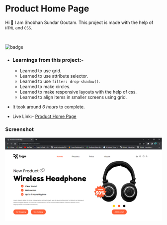 # Product Home Page

Hi 👋 I am Shobhan Sundar Goutam. This project is made with the help of `HTML` and `CSS`.

<br>

![badge](https://img.shields.io/badge/HTML-CSS-blue)

- ### Learnings from this project:-

  - Learned to use grid.
  - Learned to use attribute selector.
  - Learned to use `filter: drop-shadow()`.
  - Learned to make circles.
  - Learned to make responsive layouts with the help of css.
  - Learned to align items in smaller screens using grid.

- It took around _6 hours_ to complete.

- Live Link:- [Product Home Page](https://product-fsjs7.netlify.app/)

### Screenshot

![Project-7 Screenshot](./project-7.png)
